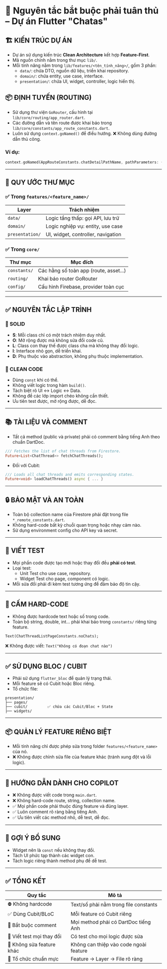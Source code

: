 # 📌 Nguyên tắc bắt buộc phải tuân thủ – Dự án Flutter "Chatas"

## 🏗️ KIẾN TRÚC DỰ ÁN
- Dự án sử dụng kiến trúc **Clean Architecture** kết hợp **Feature-First**.
- Mã nguồn chính nằm trong thư mục `lib/`.
- Mỗi tính năng nằm trong `lib/features/<tên_tính_năng>/`, gồm 3 phần:
  - `data/`: chứa DTO, nguồn dữ liệu, triển khai repository.
  - `domain/`: chứa entity, use case, interface.
  - `presentation/`: chứa UI, widget, controller, logic hiển thị.

## 📦 ĐỊNH TUYẾN (ROUTING)
- Sử dụng thư viện `GoRouter`, cấu hình tại `lib/core/routing/app_router.dart`.
- Các đường dẫn và tên route được khai báo trong `lib/core/constants/app_route_constants.dart`.
- Luôn sử dụng `context.goNamed()` để điều hướng. ❌ Không dùng đường dẫn thủ công.

### Ví dụ:
```dart
context.goNamed(AppRouteConstants.chatDetailPathName, pathParameters: {'id': chatId});
```

---

## 🧱 QUY ƯỚC THƯ MỤC

### ✅ Trong `features/<feature_name>/`
| Layer         | Trách nhiệm                            |
|---------------|----------------------------------------|
| `data/`       | Logic tầng thấp: gọi API, lưu trữ       |
| `domain/`     | Logic nghiệp vụ: entity, use case      |
| `presentation/` | UI, widget, controller, navigation  |

### ✅ Trong `core/`
| Thư mục       | Mục đích                               |
|---------------|----------------------------------------|
| `constants/`  | Các hằng số toàn app (route, asset...) |
| `routing/`    | Khai báo router GoRouter               |
| `config/`     | Cấu hình Firebase, provider toàn cục   |

---

## ✅ NGUYÊN TẮC LẬP TRÌNH

### 🧱 SOLID
- **S**: Mỗi class chỉ có một trách nhiệm duy nhất.
- **O**: Mở rộng được mà không sửa đổi code cũ.
- **L**: Class con thay thế được class cha mà không thay đổi logic.
- **I**: Interface nhỏ gọn, dễ triển khai.
- **D**: Phụ thuộc vào abstraction, không phụ thuộc implementation.

### 🧹 CLEAN CODE
- Dùng `const` khi có thể.
- Không viết logic trong hàm `build()`.
- Tách biệt rõ UI ↔ Logic ↔ Data.
- Không để các lớp import chéo không cần thiết.
- Ưu tiên test được, mở rộng được, dễ đọc.

---

## 📚 TÀI LIỆU VÀ COMMENT
- Tất cả method (public và private) phải có comment bằng tiếng Anh theo chuẩn DartDoc.
```dart
/// Fetches the list of chat threads from Firestore.
Future<List<ChatThread>> fetchChatThreads();
```
- Đối với Cubit:
```dart
/// Loads all chat threads and emits corresponding states.
Future<void> loadChatThreads() async { ... }
```

---

## 🔒 BẢO MẬT VÀ AN TOÀN
- Toàn bộ collection name của Firestore phải đặt trong file `*_remote_constants.dart`.
- Không hard-code bất kỳ chuỗi quan trọng hoặc nhạy cảm nào.
- Sử dụng environment config cho API key và secret.

---

## 🧪 VIẾT TEST
- Mọi phần code được tạo mới hoặc thay đổi đều **phải có test**.
- Loại test:
  - Unit Test cho use case, repository.
  - Widget Test cho page, component có logic.
- Mỗi sửa đổi phải đi kèm test tương ứng để đảm bảo độ tin cậy.

---

## 🚫 CẤM HARD-CODE
- Không được hardcode text hoặc số trong code.
- Toàn bộ string, double, int... phải khai báo trong `constants/` riêng từng feature.
```dart
Text(ChatThreadListPageConstants.noChats);
```
❌ Không được viết: `Text("Không có đoạn chat nào")`

---

## ✅ SỬ DỤNG BLOC / CUBIT
- Phải sử dụng `flutter_bloc` để quản lý trạng thái.
- Mỗi feature sẽ có Cubit hoặc Bloc riêng.
- Tổ chức file:
```
presentation/
├── pages/
├── cubit/         ✅ chứa các Cubit/Bloc + State
├── widgets/
```

---

## 📦 QUẢN LÝ FEATURE RIÊNG BIỆT
- Mỗi tính năng chỉ được phép sửa trong folder `features/<feature_name>` của nó.
- ❌ Không được chỉnh sửa file của feature khác (tránh xung đột và lỗi logic).

---

## 🤖 HƯỚNG DẪN DÀNH CHO COPILOT
- ❌ Không được viết code trong `main.dart`.
- ❌ Không hard-code route, string, collection name.
- ✅ Mọi phần code phải thuộc đúng feature và đúng layer.
- ✅ Luôn comment rõ ràng bằng tiếng Anh.
- ✅ Ưu tiên viết các method nhỏ, dễ test, dễ đọc.

---

## 🧠 GỢI Ý BỔ SUNG
- Widget nên là `const` nếu không thay đổi.
- Tách UI phức tạp thành các widget con.
- Tách logic riêng thành method phụ để dễ test.

---

## ✅ TỔNG KẾT

| Quy tắc                 | Mô tả |
|--------------------------|-------|
| ⛔ Không hardcode         | Text/số phải nằm trong file constants |
| ✅ Dùng Cubit/BLoC        | Mỗi feature có Cubit riêng |
| 📝 Bắt buộc comment       | Mọi method phải có DartDoc tiếng Anh |
| 🧪 Viết test mọi thay đổi | Có test cho mọi logic được sửa |
| 🧩 Không sửa feature khác | Không can thiệp vào code ngoài feature |
| 📁 Tổ chức chuẩn mực      | Feature → Layer → File rõ ràng |